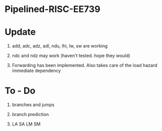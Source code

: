 # Pipelined-RISC-EE739

# Update
 1) add, adc, adz, adl, ndu, lhi, lw, sw are working 

 2) ndc and ndz may work (haven't tested. hope they would) 

3) Forwarding has been implemented. Also takes care of the load hazard immediate dependency

# To - Do

1) branches and jumps

2) branch prediction

3) LA SA LM SM


